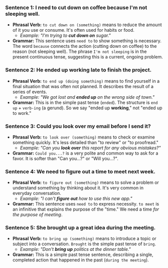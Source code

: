 ### **Sentence 1: I need to cut down on coffee because I'm not sleeping well.**

* **Phrasal Verb:** `to cut down on (something)` means to reduce the amount of it you use or consume. It's often used for habits or food.
    * *Example: "I'm trying to **cut down on** sugar."*
* **Grammar:** This sentence uses `need to` to show something is necessary. The word `because` connects the action (cutting down on coffee) to the reason (not sleeping well). The phrase `I'm not sleeping` is in the present continuous tense, suggesting this is a current, ongoing problem.

### **Sentence 2: He ended up working late to finish the project.**

* **Phrasal Verb:** `to end up (doing something)` means to find yourself in a final situation that was often not planned. It describes the result of a series of events.
    * *Example: "We got lost and **ended up** on the wrong side of town."*
* **Grammar:** This is in the simple past tense (`ended`). The structure is `end up` + `verb-ing` (a gerund). So we say "ended up **working**," not "ended up to work."

### **Sentence 3: Could you look over my email before I send it?**

* **Phrasal Verb:** `to look over (something)` means to check or examine something quickly. It's less detailed than "to review" or "to proofread."
    * *Example: "Can you **look over** this report for any obvious mistakes?"*
* **Grammar:** `Could you...?` is a very polite and common way to ask for a favor. It is softer than "Can you...?" or "Will you...?".

### **Sentence 4: We need to figure out a time to meet next week.**

* **Phrasal Verb:** `to figure out (something)` means to solve a problem or understand something by thinking about it. It's very common in everyday conversation.
    * *Example: "I can't **figure out** how to use this new app."*
* **Grammar:** This sentence uses `need to` to express necessity. `to meet` is an infinitive that explains the purpose of the "time." We need a time *for the purpose of meeting*.

### **Sentence 5: She brought up a great idea during the meeting.**

* **Phrasal Verb:** `to bring up (something)` means to introduce a topic or subject into a conversation. `Brought` is the simple past tense of `bring`.
    * *Example: "Don't **bring up** politics at the dinner table."*
* **Grammar:** This is a simple past tense sentence, describing a single, completed action that happened in the past (`during the meeting`).
